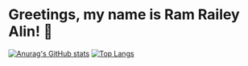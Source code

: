 # Greetings, my name is Ram Railey Alin! 👋

[![Anurag's GitHub stats](https://github-readme-stats.vercel.app/api?username=VulpritProoze)](https://github.com/anuraghazra/github-readme-stats)
[![Top Langs](https://github-readme-stats.vercel.app/api/top-langs/?username=VulpritProoze)](https://github.com/anuraghazra/github-readme-stats)

